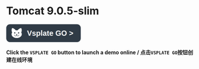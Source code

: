 # Tomcat 9.0.5-slim

<a href="https://www.vsplate.com/?docker-compose=https://github.com/vsplate/dcenvs/tomcat/9.0.5-slim"><img alt="VSPLATE GO" src="https://raw.githubusercontent.com/vsplate/images/master/vsgo_btn.png" width="200px"></a>

**Click the `VSPLATE GO` button to launch a demo online / 点击`VSPLATE GO`按钮创建在线环境**